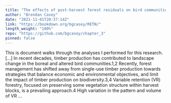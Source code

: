 ```yaml
---
title: "The effects of post-harvest forest residuals on bird communities"
author: "Brendan Casey"
date: "2021-11-01T20:37:14Z"
link: "https://bookdown.org/bgcasey/RETN/"
length_weight: "100%"
repo: "https://github.com/bgcasey/chapter_3"
pinned: false
---
```


This is document walks through the analyses I performed for this research. [...] In recent decades, timber production has contributed to landscape change in the boreal and altered bird communities.1,2 Recently, forest management has shifted away from single-use timber production towards strategies that balance economic and environmental objectives, and limit the impact of timber production on biodiversity.3,4 Variable retention (VR) forestry, focused on preserving some vegetation structure within harvest blocks, is a prevailing approach.4 High variation in the pattern and volume of VR ...
